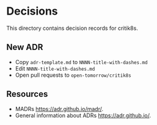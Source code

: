 # Decisions

This directory contains decision records for critik8s.

## New ADR

- Copy `adr-template.md` to `NNNN-title-with-dashes.md`
- Edit `NNNN-title-with-dashes.md`
- Open pull requests to `open-tomorrow/critik8s`

## Resources

- MADRs <https://adr.github.io/madr/>.
- General information about ADRs <https://adr.github.io/>.
